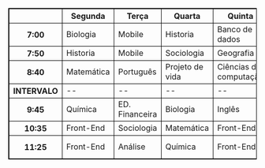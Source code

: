 <!DOCTYPE html>
<html lang="en">
<head>
    <meta charset="UTF-8">
    <meta name="viewport" content="width=device-width, initial-scale=1.0">
    <title>Document</title>
    <style>
        table, th, td {
         border: 1px solid black;
         border-collapse: collapse;
        }
    </style>
</head>
<body>
    <table>
        <tr>
            <th></th>
            <th>Segunda</th>
            <th>Terça</th>
            <th>Quarta</th>
            <th>Quinta</th>
            <th>Sexta</th>
        </tr>
        <tr>
            <th>7:00</th>
            <td>Biologia</td>
            <td>Mobile</td>
            <td>Historia</td>
            <td>Banco de dados</td>
            <td>Geografia</td>
        </tr>
        <tr>
            <th>7:50</th>
            <td>Historia</td>
            <td>Mobile</td>
            <td>Sociologia</td>
            <td>Geografia</td>
            <td>Português</td>
        </tr>
        <tr>
            <th>8:40</th>
            <td>Matemática</td>
            <td>Português</td>
            <td>Projeto de vida</td>
            <td>Ciências da computação</td>
            <td>Matemática</td>
        </tr>
        <tr>
            <th>INTERVALO</th>
            <td>--</td>
            <td>--</td>
            <td>--</td>
            <td>--</td>
            <td>--</td>
        </tr>
        <tr>
            <th>9:45</th>
            <td>Química</td>
            <td>ED. Financeira</td>
            <td>Biologia</td>
            <td>Inglês</td>
            <td>Banco de dados</td>
        </tr>
        <tr>
            <th>10:35</th>
            <td>Front-End</td>
            <td>Sociologia</td>
            <td>Matemática</td>
            <td>Front-End</td>
            <td>Análise</td>
        </tr>
        <tr>
            <th>11:25</th>
            <td>Front-End</td>
            <td>Análise</td>
            <td>Química</td>
            <td>Front-End</td>
            <td>Ciências da computação</td>
        </tr>
    </table>
</body>
</html>
